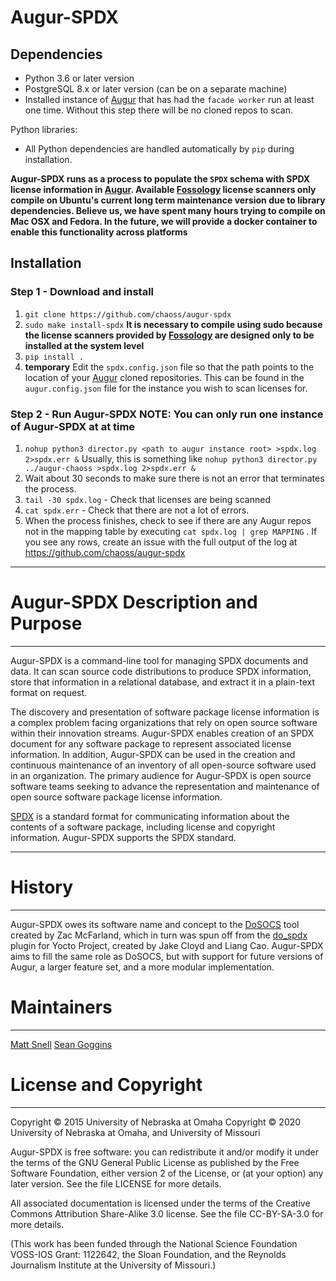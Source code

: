 # Augur-SPDX 

Dependencies
------------

- Python 3.6 or later version
- PostgreSQL 8.x or later version (can be on a separate machine)
- Installed instance of [Augur](https://github.com/chaoss/augur) that has had the `facade worker` run at least one time. Without this step there will be no cloned repos to scan. 

Python libraries:
- All Python dependencies are handled automatically by `pip` during installation.

**Augur-SPDX runs as a process to populate the `SPDX` schema with SPDX license information in [Augur](https://github.com/chaoss/augur). Available [Fossology](https://www.fossology.org/) license scanners only compile on Ubuntu's current long term maintenance version due to library dependencies. Believe us, we have spent many hours trying to compile on Mac OSX and Fedora. In the future, we will provide a docker container to enable this functionality across platforms**

Installation
------------

### Step 1 - Download and install
1. `git clone https://github.com/chaoss/augur-spdx`
2. `sudo make install-spdx` **It is necessary to compile using sudo because the license scanners provided by [Fossology](https://www.fossology.org/) are designed only to be installed at the system level**
3. `pip install .`
4. **temporary** Edit the `spdx.config.json` file so that the path points to the location of your [Augur](https://github.com/chaoss/augur) cloned repositories. This can be found in the `augur.config.json` file for the instance you wish to scan licenses for. 

### Step 2 - Run Augur-SPDX **NOTE: You can only run one instance of Augur-SPDX at at time**
1. `nohup python3 director.py <path to augur instance root> >spdx.log 2>spdx.err &` Usually, this is something like `nohup python3 director.py ../augur-chaoss >spdx.log 2>spdx.err &`
2. Wait about 30 seconds to make sure there is not an error that terminates the process. 
3. `tail -30 spdx.log` - Check that licenses are being scanned
4. `cat spdx.err` - Check that there are not a lot of errors. 
5. When the process finishes, check to see if there are any Augur repos not in the mapping table by executing `cat spdx.log | grep MAPPING` . If you see any rows, create an issue with the full output of the log at https://github.com/chaoss/augur-spdx 

-----

# Augur-SPDX Description and Purpose

-----

Augur-SPDX is a command-line tool for managing SPDX documents and data. It can
scan source code distributions to produce SPDX information, store that
information in a relational database, and extract it in a plain-text format
on request.

The discovery and presentation of software package license information is a complex
problem facing organizations that rely on open source software within their 
innovation streams. Augur-SPDX enables creation of an SPDX document for any 
software package to represent associated license information. In addition, Augur-SPDX 
can be used in the creation and continuous maintenance of an inventory of all 
open-source software used in an organization. The primary audience for Augur-SPDX is open source
software teams seeking to advance the representation and maintenance of open source 
software package license information. 

[SPDX](http://www.spdx.org) is a standard format for communicating information
about the contents of a software package, including license and copyright
information. Augur-SPDX supports the SPDX standard.

-------

# History

-------

Augur-SPDX owes its software name and concept to the
[DoSOCS](https://github.com/socs-dev-env/DoSOCS) tool created by Zac
McFarland, which in turn was spun off from the [do_spdx](https://github.com/ttgurney/yocto-spdx/blob/master/src/spdx.bbclass) plugin for Yocto
Project, created by Jake Cloyd and Liang Cao.
Augur-SPDX aims to fill the same role as DoSOCS, but with support for future versions of Augur, a
larger feature set, and a more modular implementation.


# Maintainers
-----------

[Matt Snell](https://github.com/nebrethar)
[Sean Goggins](https://github.com/sgoggins)

# License and Copyright
---------------------

Copyright © 2015 University of Nebraska at Omaha
Copyright © 2020 University of Nebraska at Omaha, and University of Missouri

Augur-SPDX is free software: you can redistribute it and/or modify it under the
terms of the GNU General Public License as published by the Free Software
Foundation, either version 2 of the License, or (at your option) any later
version. See the file LICENSE for more details.

All associated documentation is licensed under the terms of the Creative
Commons Attribution Share-Alike 3.0 license. See the file CC-BY-SA-3.0 for more
details.

(This work has been funded through the National Science Foundation VOSS-IOS Grant: 1122642, the Sloan Foundation, and the Reynolds Journalism Institute at the University of Missouri.)
